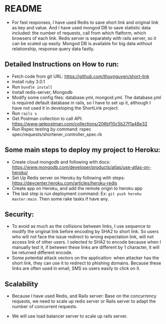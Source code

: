 # README
  - For fast responses, I have used Redis to save short link and original link as key and value. And I have used mongod DB to save statistic data included: the number of requests, call from which flatform, which browsers of each link. Redis server is separately with rails server, so it can be scaled up easily. Mongod DB is available for big data without relationship, response query data fastly.

## Detailed Instructions on How to run:
  - Fetch code from git URL: https://github.com/thuynguyen/short-link
  - Install ruby 3.0.1
  - Run `bundle install`
  - Install redis-server, Mongodb
  - Modify some config files: database.yml, mongoid.yml. The database.yml is required default database in rails, so I have to set up it, although I have not used it in developing the ShortLink project.
  - Run `rails s`
  - Get Postman collection to call API: https://www.getpostman.com/collections/206bf10c5b27f1a48e32
  - Run Rspec testing by command: rspec spec/requests/shortener_controller_spec.rb

## Some main steps to deploy my project to Heroku:
  - Create cloud mongodb and following with docs: https://www.mongodb.com/developer/products/atlas/use-atlas-on-heroku/
  - Set Up Redis server on Heroku by following with steps: https://devcenter.heroku.com/articles/heroku-redis
  - Create app on Heroku, and add the remote origin to heroku app
  - The last step is run deployment command: Ex: `git push heroku master:main`. Then some rake tasks if have any.


## Security:
  - To avoid as much as the collisions between links, I use sequence to modify the original link before encoding by SHA2 to short link. So users who will not face the issue redirect to wrong expectation link, will not access link of other users. I selected to SHA2 to encode because when I manually test it, if between these links are different by 1 character, it will be returned different encode.
  - Some potential attack vectors on the application: when attacker has the short link, they can use it to redirect to phishing domains. Because these links are often used in email, SMS so users easily to click on it.

## Scalability
  - Because I have used Redis, and Rails server:
  Base on the concurrency requests, we need to scale up redis server or Rails server to adapt the number of concurrent requests.

  - We will use load balancer server to scale up rails server.





